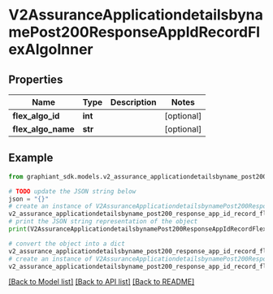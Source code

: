# V2AssuranceApplicationdetailsbynamePost200ResponseAppIdRecordFlexAlgoInner


## Properties

Name | Type | Description | Notes
------------ | ------------- | ------------- | -------------
**flex_algo_id** | **int** |  | [optional] 
**flex_algo_name** | **str** |  | [optional] 

## Example

```python
from graphiant_sdk.models.v2_assurance_applicationdetailsbyname_post200_response_app_id_record_flex_algo_inner import V2AssuranceApplicationdetailsbynamePost200ResponseAppIdRecordFlexAlgoInner

# TODO update the JSON string below
json = "{}"
# create an instance of V2AssuranceApplicationdetailsbynamePost200ResponseAppIdRecordFlexAlgoInner from a JSON string
v2_assurance_applicationdetailsbyname_post200_response_app_id_record_flex_algo_inner_instance = V2AssuranceApplicationdetailsbynamePost200ResponseAppIdRecordFlexAlgoInner.from_json(json)
# print the JSON string representation of the object
print(V2AssuranceApplicationdetailsbynamePost200ResponseAppIdRecordFlexAlgoInner.to_json())

# convert the object into a dict
v2_assurance_applicationdetailsbyname_post200_response_app_id_record_flex_algo_inner_dict = v2_assurance_applicationdetailsbyname_post200_response_app_id_record_flex_algo_inner_instance.to_dict()
# create an instance of V2AssuranceApplicationdetailsbynamePost200ResponseAppIdRecordFlexAlgoInner from a dict
v2_assurance_applicationdetailsbyname_post200_response_app_id_record_flex_algo_inner_from_dict = V2AssuranceApplicationdetailsbynamePost200ResponseAppIdRecordFlexAlgoInner.from_dict(v2_assurance_applicationdetailsbyname_post200_response_app_id_record_flex_algo_inner_dict)
```
[[Back to Model list]](../README.md#documentation-for-models) [[Back to API list]](../README.md#documentation-for-api-endpoints) [[Back to README]](../README.md)


